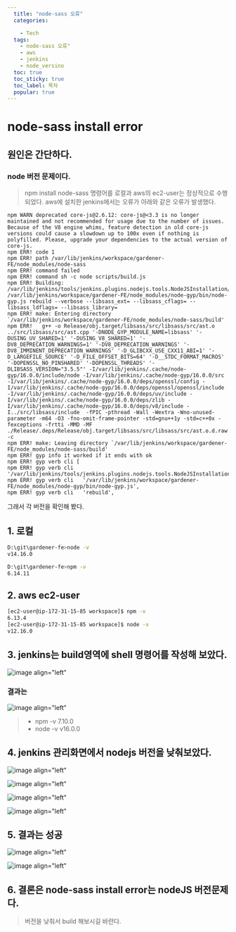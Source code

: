 ```yaml
---
  title: "node-sass 오류"
  categories:

    - Tech
  tags: 
    - node-sass 오류"
    - aws
    - jenkins
    - node_versino
  toc: true
  toc_sticky: true
  toc_label: 목차
  popular: true
---
```

# node-sass install error

## 원인은 간단하다.

### node 버전 문제이다. ###

> npm install node-sass 명령어를 로컬과 aws의 ec2-user는 정상적으로 수행 되었다.
> aws에 설치한 jenkins에서는 오류가 아래와 같은 오류가 발생했다.

```
npm WARN deprecated core-js@2.6.12: core-js@<3.3 is no longer maintained and not recommended for usage due to the number of issues. Because of the V8 engine whims, feature detection in old core-js versions could cause a slowdown up to 100x even if nothing is polyfilled. Please, upgrade your dependencies to the actual version of core-js.
npm ERR! code 1
npm ERR! path /var/lib/jenkins/workspace/gardener-FE/node_modules/node-sass
npm ERR! command failed
npm ERR! command sh -c node scripts/build.js
npm ERR! Building: /var/lib/jenkins/tools/jenkins.plugins.nodejs.tools.NodeJSInstallation/16.0.0/bin/node /var/lib/jenkins/workspace/gardener-FE/node_modules/node-gyp/bin/node-gyp.js rebuild --verbose --libsass_ext= --libsass_cflags= --libsass_ldflags= --libsass_library=
npm ERR! make: Entering directory `/var/lib/jenkins/workspace/gardener-FE/node_modules/node-sass/build'
npm ERR!   g++ -o Release/obj.target/libsass/src/libsass/src/ast.o ../src/libsass/src/ast.cpp '-DNODE_GYP_MODULE_NAME=libsass' '-DUSING_UV_SHARED=1' '-DUSING_V8_SHARED=1' '-DV8_DEPRECATION_WARNINGS=1' '-DV8_DEPRECATION_WARNINGS' '-DV8_IMMINENT_DEPRECATION_WARNINGS' '-D_GLIBCXX_USE_CXX11_ABI=1' '-D_LARGEFILE_SOURCE' '-D_FILE_OFFSET_BITS=64' '-D__STDC_FORMAT_MACROS' '-DOPENSSL_NO_PINSHARED' '-DOPENSSL_THREADS' '-DLIBSASS_VERSION="3.5.5"' -I/var/lib/jenkins/.cache/node-gyp/16.0.0/include/node -I/var/lib/jenkins/.cache/node-gyp/16.0.0/src -I/var/lib/jenkins/.cache/node-gyp/16.0.0/deps/openssl/config -I/var/lib/jenkins/.cache/node-gyp/16.0.0/deps/openssl/openssl/include -I/var/lib/jenkins/.cache/node-gyp/16.0.0/deps/uv/include -I/var/lib/jenkins/.cache/node-gyp/16.0.0/deps/zlib -I/var/lib/jenkins/.cache/node-gyp/16.0.0/deps/v8/include -I../src/libsass/include  -fPIC -pthread -Wall -Wextra -Wno-unused-parameter -m64 -O3 -fno-omit-frame-pointer -std=gnu++1y -std=c++0x -fexceptions -frtti -MMD -MF ./Release/.deps/Release/obj.target/libsass/src/libsass/src/ast.o.d.raw   -c
npm ERR! make: Leaving directory `/var/lib/jenkins/workspace/gardener-FE/node_modules/node-sass/build'
npm ERR! gyp info it worked if it ends with ok
npm ERR! gyp verb cli [
npm ERR! gyp verb cli   '/var/lib/jenkins/tools/jenkins.plugins.nodejs.tools.NodeJSInstallation/16.0.0/bin/node',
npm ERR! gyp verb cli   '/var/lib/jenkins/workspace/gardener-FE/node_modules/node-gyp/bin/node-gyp.js',
npm ERR! gyp verb cli   'rebuild',
```
그래서 각 버전을 확인해 봤다.
## 1. 로컬

```bash
D:\git\gardener-fe>node -v
v14.16.0

D:\git\gardener-fe>npm -v
6.14.11
```

## 2. aws ec2-user 

```bash
[ec2-user@ip-172-31-15-85 workspace]$ npm -v
6.13.4
[ec2-user@ip-172-31-15-85 workspace]$ node -v
v12.16.0
```

## 3. jenkins는 build영역에 shell 명령어를 작성해 보았다.
![image align="left"](https://user-images.githubusercontent.com/7609848/117032627-9850b080-ad3c-11eb-9080-e0839e47d1f9.png)

### 결과는 
![image align="left"](https://user-images.githubusercontent.com/7609848/117032822-c504c800-ad3c-11eb-90ea-e94e9ffb49bf.png)
 >  + npm -v
 >   7.10.0
 >   + node -v
 >   v16.0.0
   
## 4. jenkins 관리화면에서 nodejs 버전을 낮춰보았다.
![image align="left"](https://user-images.githubusercontent.com/7609848/117033214-1d3bca00-ad3d-11eb-8c17-d4ab6f5f6b60.png) 

![image align="left"](https://user-images.githubusercontent.com/7609848/117033491-5f650b80-ad3d-11eb-99db-2e7cf1fdcb71.png) 

![image align="left"](https://user-images.githubusercontent.com/7609848/117033569-73a90880-ad3d-11eb-9f0e-aa10ce6a3dcb.png) 

![image align="left"](https://user-images.githubusercontent.com/7609848/117033621-81f72480-ad3d-11eb-943d-bb6d0026802c.png) 


## 5. 결과는 성공
![image align="left"](https://user-images.githubusercontent.com/7609848/117033744-a521d400-ad3d-11eb-9225-c56503ec8816.png)

![image align="left"](https://user-images.githubusercontent.com/7609848/117033802-b1a62c80-ad3d-11eb-911b-a07983d46300.png)

## 6. 결론은 node-sass install error는 nodeJS 버전문제다.
> 버전을 낮춰서 build 해보시길 바란다.




